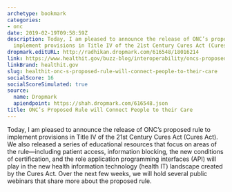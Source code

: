 ```yaml
---
archetype: bookmark
categories:
- onc
date: 2019-02-19T09:58:59Z
description: Today, I am pleased to announce the release of ONC’s proposed rule to
  implement provisions in Title IV of the 21st Century Cures Act (Cures Act).
dropmark.editURL: http://radhikan.dropmark.com/616548/18016214
link: https://www.healthit.gov/buzz-blog/interoperability/oncs-proposed-rule-will-connect-people-to-their-care
linkBrand: healthit.gov
slug: healthit-onc-s-proposed-rule-will-connect-people-to-their-care
socialScore: 16
socialScoreSimulated: true
source:
  name: Dropmark
  apiendpoint: https://shah.dropmark.com/616548.json
title: ONC’s Proposed Rule will Connect People to their Care
---
```

Today, I am pleased to announce the release of ONC’s proposed rule to implement provisions in Title IV of the 21st Century Cures Act (Cures Act). We also released a series of educational resources that focus on areas of the rule—including patient access, information blocking, the new conditions of certification, and the role application programming interfaces (API) will play in the new health information technology (health IT) landscape created by the Cures Act. Over the next few weeks, we will hold several public webinars that share more about the proposed rule.


